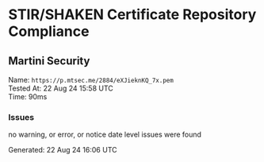 # STIR/SHAKEN Certificate Repository Compliance

## Martini Security

Name: `https://p.mtsec.me/2884/eXJieknKQ_7x.pem`\
Tested At: 22 Aug 24 15:58 UTC\
Time: 90ms

### Issues

no warning, or error, or notice date level issues were found

Generated: 22 Aug 24 16:06 UTC